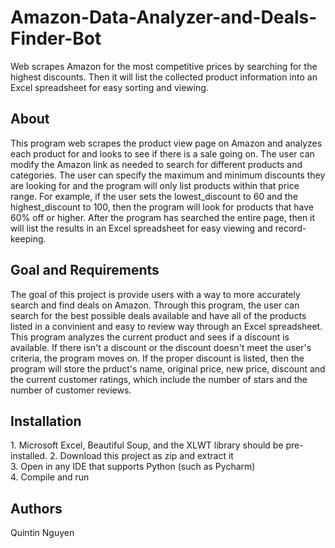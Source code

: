 # Amazon-Data-Analyzer-and-Deals-Finder-Bot
Web scrapes Amazon for the most competitive prices by searching for the highest discounts. Then it will list the collected product information into an Excel spreadsheet for easy sorting and viewing.

<h2>About</h2>
This program web scrapes the product view page on Amazon and analyzes each product for and looks to see if there is a sale going on. The user can modify the Amazon link as needed to search for different products and categories. The user can specify the maximum and minimum discounts they are looking for and the program will only list products within that price range. For example, if the user sets the lowest_discount to 60 and the highest_discount to 100, then the program will look for products that have 60% off or higher. After the program has searched the entire page, then it will list the results in an Excel spreadsheet for easy viewing and record-keeping.

<h2>Goal and Requirements</h2>
The goal of this project is provide users with a way to more accurately search and find deals on Amazon. Through this program, the user can search for the best possible deals available and have all of the products listed in a convinient and easy to review way through an Excel spreadsheet. This program analyzes the current product and sees if a discount is available. If there isn't a discount or the discount doesn't meet the user's criteria, the program moves on. If the proper discount is listed, then the program will store the prduct's name, original price, new price, discount and the current customer ratings, which include the number of stars and the number of customer reviews.

<h2>Installation</h2>
1. Microsoft Excel, Beautiful Soup, and the XLWT library should be pre-installed.
2. Download this project as zip and extract it <br />
3. Open in any IDE that supports Python (such as Pycharm) <br />
4. Compile and run

<h2>Authors</h2>
Quintin Nguyen
